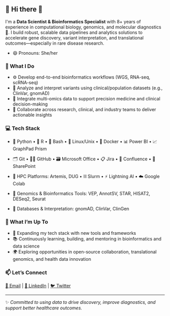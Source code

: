 ## 👋 Hi there 👋

I'm a **Data Scientist & Bioinformatics Specialist** with 8+ years of experience in computational biology, genomics, and molecular diagnostics 🧬. I build robust, scalable data pipelines and analytics solutions to accelerate gene discovery, variant interpretation, and translational outcomes—especially in rare disease research.

- 😄 Pronouns: She/her

### 🔧 What I Do
- ⚙️ Develop end-to-end bioinformatics workflows (WGS, RNA-seq, scRNA-seq)
- 🧠 Analyze and interpret variants using clinical/population datasets (e.g., ClinVar, gnomAD)
- 🔄 Integrate multi-omics data to support precision medicine and clinical decision-making
- 🤝 Collaborate across research, clinical, and industry teams to deliver actionable insights

### 💻 Tech Stack
- 🐍 Python • 🧮 R • 🐚 Bash • 🐧 Linux/Unix • 🐳 Docker • 📊 Power BI • 📈 GraphPad Prism  
- 🗂 Git • 🧑‍💻 GitHub • 🗃 Microsoft Office • 📋 Jira • 🧾 Confluence • 📎 SharePoint  
- 🚀 HPC Platforms: Artemis, DUG • ⛓ Slurm • ⚡️ Lightning AI • ☁️ Google Colab  

- 🧬 Genomics & Bioinformatics Tools: VEP, AnnotSV, STAR, HISAT2, DESeq2, Seurat  
- 🧠 Databases & Interpretation: gnomAD, ClinVar, ClinGen 

### 🌱 What I’m Up To
- 🧭 Expanding my tech stack with new tools and frameworks
- 📚 Continuously learning, building, and mentoring in bioinformatics and data science
- 🌍 Exploring opportunities in open-source collaboration, translational genomics, and health data innovation

### 📫 Let’s Connect
[📧 Email](mailto:sally_vuong@outlook.com) | [💼 LinkedIn](https://www.linkedin.com/in/sally-vuong/) | [🐦 Twitter](https://x.com/Sally_Vuong)

---

✨ *Committed to using data to drive discovery, improve diagnostics, and support better healthcare outcomes.*
